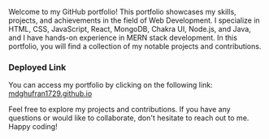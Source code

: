 

Welcome to my GitHub portfolio! This portfolio showcases my skills, projects, and achievements in the field of Web Development. I specialize in HTML, CSS, JavaScript, React, MongoDB, Chakra UI, Node.js, and Java, and I have hands-on experience in MERN stack development. In this portfolio, you will find a collection of my notable projects and contributions.

### Deployed Link

You can access my portfolio by clicking on the following link: [mdghufran1729.github.io](https://mdghufran1729.github.io/)

Feel free to explore my projects and contributions. If you have any questions or would like to collaborate, don't hesitate to reach out to me. Happy coding!
